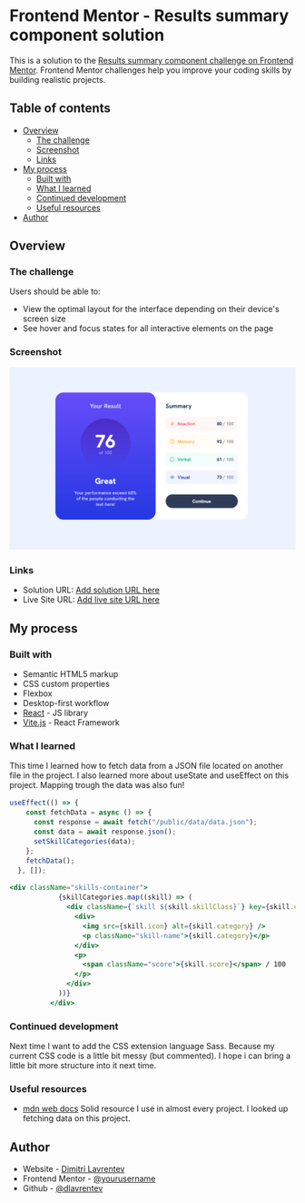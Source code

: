 # Frontend Mentor - Results summary component solution

This is a solution to the [Results summary component challenge on Frontend Mentor](https://www.frontendmentor.io/challenges/results-summary-component-CE_K6s0maV). Frontend Mentor challenges help you improve your coding skills by building realistic projects. 

## Table of contents

- [Overview](#overview)
  - [The challenge](#the-challenge)
  - [Screenshot](#screenshot)
  - [Links](#links)
- [My process](#my-process)
  - [Built with](#built-with)
  - [What I learned](#what-i-learned)
  - [Continued development](#continued-development)
  - [Useful resources](#useful-resources)
- [Author](#author)


## Overview

### The challenge

Users should be able to:

- View the optimal layout for the interface depending on their device's screen size
- See hover and focus states for all interactive elements on the page

### Screenshot

![](./public/screenshot.png)


### Links

- Solution URL: [Add solution URL here](https://your-solution-url.com)
- Live Site URL: [Add live site URL here](https://your-live-site-url.com)

## My process

### Built with

- Semantic HTML5 markup
- CSS custom properties
- Flexbox
- Desktop-first workflow
- [React](https://reactjs.org/) - JS library
- [Vite.js](https://vitejs.dev/) - React Framework


### What I learned

This time I learned how to fetch data from a JSON file located on another file in the project. I also learned more about useState and useEffect on this project. Mapping trough the data was also fun!

```jsx
useEffect(() => {
    const fetchData = async () => {
      const response = await fetch("/public/data/data.json");
      const data = await response.json();
      setSkillCategories(data);
    };
    fetchData();
  }, []);
```

```jsx 
<div className="skills-container">
            {skillCategories.map((skill) => (
              <div className={`skill ${skill.skillClass}`} key={skill.category}>
                <div>
                  <img src={skill.icon} alt={skill.category} />
                  <p className="skill-name">{skill.category}</p>
                </div>
                <p>
                  <span className="score">{skill.score}</span> / 100
                </p>
              </div>
            ))}
          </div>
```




### Continued development

Next time I want to add the CSS extension language Sass. Because my current CSS code is a little bit messy (but commented). I hope i can bring a little bit more structure into it next time.


### Useful resources

- [mdn web docs](https://developer.mozilla.org/) Solid resource I use in almost every project. I looked up fetching data on this project.


## Author

- Website - [Dimitri Lavrentev](https://www.dlavrentev.com/)
- Frontend Mentor - [@yourusername](https://www.frontendmentor.io/profile/yourusername)
- Github - [@dlavrentev](https://github.com/dlavrentev)


